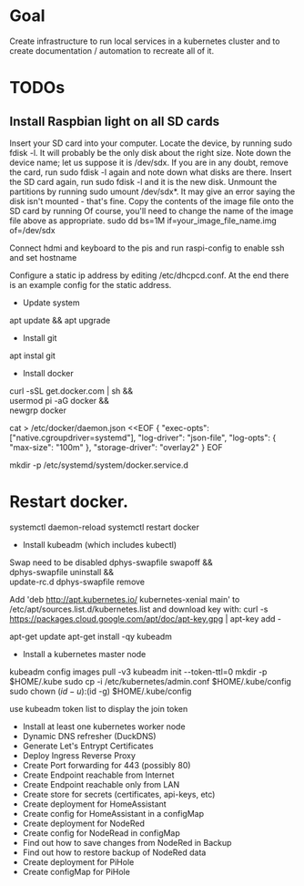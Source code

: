 Goal
===

Create infrastructure to run local services in a kubernetes cluster and to create documentation / automation to recreate all of it.


TODOs
===

Install Raspbian light on all SD cards
---

Insert your SD card into your computer.
Locate the device, by running sudo fdisk -l. It will probably be the only disk about the right size. Note down the device name; let us suppose it is /dev/sdx. If you are in any doubt, remove the card, run sudo fdisk -l again and note down what disks are there. Insert the SD card again, run sudo fdisk -l and it is the new disk.
Unmount the partitions by running sudo umount /dev/sdx*. It may give an error saying the disk isn't mounted - that's fine.
Copy the contents of the image file onto the SD card by running
Of course, you'll need to change the name of the image file above as appropriate.
sudo dd bs=1M if=your_image_file_name.img of=/dev/sdx

Connect hdmi and keyboard to the pis and run raspi-config to enable ssh and set hostname

Configure a static ip address by editing /etc/dhcpcd.conf. At the end there is an example config for the static address. 


- Update system

apt update && apt upgrade

- Install git

apt instal git

- Install docker

curl -sSL get.docker.com | sh && \
usermod pi -aG docker && \
newgrp docker

cat > /etc/docker/daemon.json <<EOF
{
  "exec-opts": ["native.cgroupdriver=systemd"],
  "log-driver": "json-file",
  "log-opts": {
    "max-size": "100m"
  },
  "storage-driver": "overlay2"
}
EOF

mkdir -p /etc/systemd/system/docker.service.d

# Restart docker.
systemctl daemon-reload
systemctl restart docker

- Install kubeadm (which includes kubectl)

Swap need to be disabled
dphys-swapfile swapoff && \
dphys-swapfile uninstall && \
update-rc.d dphys-swapfile remove

Add 'deb http://apt.kubernetes.io/ kubernetes-xenial main' to /etc/apt/sources.list.d/kubernetes.list and download key with:
curl -s https://packages.cloud.google.com/apt/doc/apt-key.gpg | apt-key add -

apt-get update
apt-get install -qy kubeadm

- Install a kubernetes master node

kubeadm config images pull -v3
kubeadm init --token-ttl=0
mkdir -p $HOME/.kube
sudo cp -i /etc/kubernetes/admin.conf $HOME/.kube/config
sudo chown $(id -u):$(id -g) $HOME/.kube/config

use kubeadm token list to display the join token





- Install at least one kubernetes worker node
- Dynamic DNS refresher (DuckDNS)
- Generate Let's Entrypt Certificates
- Deploy Ingress Reverse Proxy
- Create Port forwarding for 443 (possibly 80)
- Create Endpoint reachable from Internet 
- Create Endpoint reachable only from LAN
- Create store for secrets (certificates, api-keys, etc)
- Create deployment for HomeAssistant
- Create config for HomeAssistant in a configMap
- Create deployment for NodeRed
- Create config for NodeRead in configMap
- Find out how to save changes from NodeRed in Backup
- Find out how to restore backup of NodeRed data
- Create deployment for PiHole
- Create configMap for PiHole
